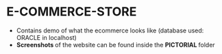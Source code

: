 # E-COMMERCE-STORE
* Contains demo of what the ecommerce looks like  (database used: ORACLE in localhost)
* <strong> Screenshots </strong> of the website can be found inside the <strong> PICTORIAL </strong> folder
